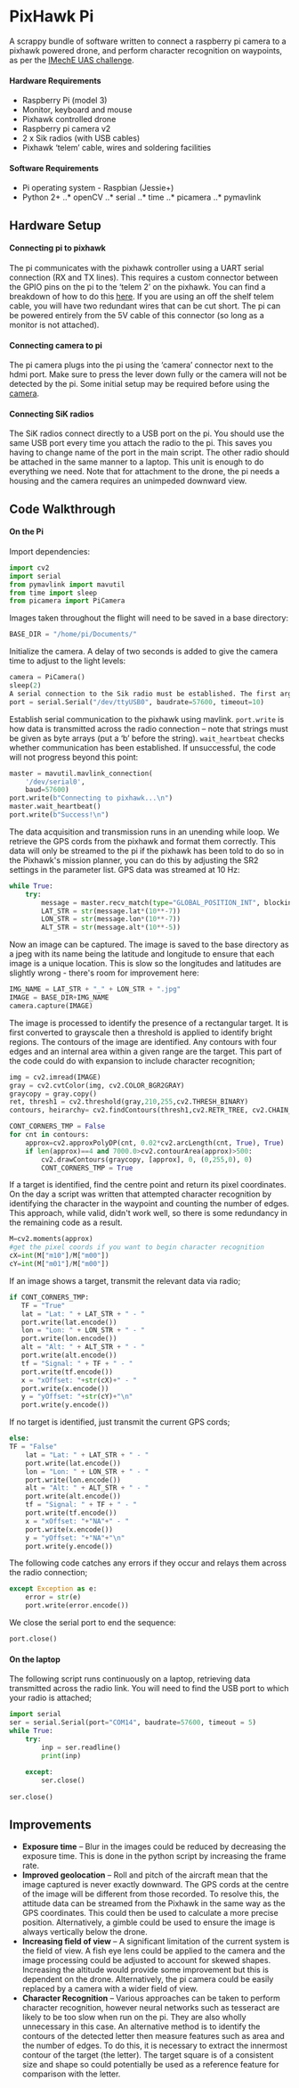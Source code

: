 PixHawk Pi
==========
A scrappy bundle of software written to connect a raspberry pi camera to a pixhawk powered drone, and perform character recognition on waypoints, as per the [IMechE UAS challenge](https://www.imeche.org/events/challenges/uas-challenge).

#### Hardware Requirements
* Raspberry Pi (model 3)
* Monitor, keyboard and mouse
* Pixhawk controlled drone
* Raspberry pi camera v2
* 2 x Sik radios (with USB cables)
* Pixhawk ‘telem’ cable, wires and soldering facilities

#### Software Requirements
* Pi operating system - Raspbian (Jessie+)
* Python 2+
..* openCV
..* serial
..* time
..* picamera
..* pymavlink

## Hardware Setup
#### Connecting pi to pixhawk

The pi communicates with the pixhawk controller using a UART serial connection (RX and TX lines). This requires a custom connector between the GPIO pins on the pi to the ‘telem 2’ on the pixhawk. You can find a breakdown of how to do this [here](http://ardupilot.org/dev/docs/raspberry-pi-via-mavlink.html). 
If you are using an off the shelf telem cable, you will have two redundant wires that can be cut short. The pi can be powered entirely from the 5V cable of this connector (so long as a monitor is not attached).



#### Connecting camera to pi

The pi camera plugs into the pi using the ‘camera’ connector next to the hdmi port. Make sure to press the lever down fully or the camera will not be detected by the pi. Some initial setup may be required before using the [camera](https://thepihut.com/blogs/raspberry-pi-tutorials/16021420-how-to-install-use-the-raspberry-pi-camera).

#### Connecting SiK radios

The SiK radios connect directly to a USB port on the pi. You should use the same USB port every time you attach the radio to the pi. This saves you having to change name of the port in the main script. The other radio should be attached in the same manner to a laptop.
This unit is enough to do everything we need. Note that for attachment to the drone, the pi needs a housing and the camera requires an unimpeded downward view.

## Code Walkthrough
#### On the Pi

Import dependencies:
```Python
import cv2
import serial
from pymavlink import mavutil
from time import sleep
from picamera import PiCamera
```

Images taken throughout the flight will need to be saved in a base directory:
```Python
BASE_DIR = "/home/pi/Documents/"
````

Initialize the camera. A delay of two seconds is added to give the camera time to adjust to the light levels:
```Python
camera = PiCamera()
sleep(2)
A serial connection to the Sik radio must be established. The first argument is the USB port you have used to attach the radio which may be different on other models of pi. You can try listing the usb ports from the command line using ‘lsusb’ with the radio connected then disconnected. The port that changes is the radio.
port = serial.Serial("/dev/ttyUSB0", baudrate=57600, timeout=10)
```

Establish serial communication to the pixhawk using mavlink. `port.write` is how data is transmitted across the radio connection – note that strings must be given as byte arrays (put a ‘b’ before the string). `wait_heartbeat` checks whether communication has been established. If unsuccessful, the code will not progress beyond this point:
```Python
master = mavutil.mavlink_connection(
    '/dev/serial0',
    baud=57600)
port.write(b"Connecting to pixhawk...\n")
master.wait_heartbeat()
port.write(b"Success!\n")
```

The data acquisition and transmission runs in an unending while loop. We retrieve the GPS cords from the pixhawk and format them correctly. This data will only be streamed to the pi if the pixhawk has been told to do so in the Pixhawk's mission planner, you can do this by adjusting the SR2 settings in the parameter list. GPS data was streamed at 10 Hz:

```Python
while True:
    try:
        message = master.recv_match(type="GLOBAL_POSITION_INT", blocking=True)
        LAT_STR = str(message.lat*(10**-7))
        LON_STR = str(message.lon*(10**-7))
        ALT_STR = str(message.alt*(10**-5))
```

Now an image can be captured. The image is saved to the base directory as a jpeg with its name being the latitude and longitude to ensure that each image is a unique location. This is slow so the longitudes and latitudes are slightly wrong - there's room for improvement here:
```Python
IMG_NAME = LAT_STR + "_" + LON_STR + ".jpg"
IMAGE = BASE_DIR+IMG_NAME
camera.capture(IMAGE)
```

The image is processed to identify the presence of a rectangular target. It is first converted to grayscale then a threshold is applied to identify bright regions. The contours of the image are identified. Any contours with four edges and an internal area within a given range are the target. This part of the code could do with expansion to include character recognition;
```Python
img = cv2.imread(IMAGE)
gray = cv2.cvtColor(img, cv2.COLOR_BGR2GRAY)
graycopy = gray.copy()
ret, thresh1 = cv2.threshold(gray,210,255,cv2.THRESH_BINARY)
contours, heirarchy= cv2.findContours(thresh1,cv2.RETR_TREE, cv2.CHAIN_APPROX_SIMPLE)

CONT_CORNERS_TMP = False
for cnt in contours:
    approx=cv2.approxPolyDP(cnt, 0.02*cv2.arcLength(cnt, True), True)
    if len(approx)==4 and 7000.0>cv2.contourArea(approx)>500:
        cv2.drawContours(graycopy, [approx], 0, (0,255,0), 0)
        CONT_CORNERS_TMP = True
```

If a target is identified, find the centre point and return its pixel coordinates. On the day a script was written that attempted character recognition by identifying the character in the waypoint and counting the number of edges.
This approach, while valid, didn't work well, so there is some redundancy in the remaining code as a result.
```Python
M=cv2.moments(approx)
#get the pixel coords if you want to begin character recognition
cX=int(M["m10"]/M["m00"])
cY=int(M["m01"]/M["m00"])
```

If an image shows a target, transmit the relevant data via radio;                
```Python
if CONT_CORNERS_TMP:
   TF = "True"
   lat = "Lat: " + LAT_STR + " - "
   port.write(lat.encode())
   lon = "Lon: " + LON_STR + " - "
   port.write(lon.encode())
   alt = "Alt: " + ALT_STR + " - "
   port.write(alt.encode())
   tf = "Signal: " + TF + " - "
   port.write(tf.encode())
   x = "xOffset: "+str(cX)+" - "
   port.write(x.encode())
   y = "yOffset: "+str(cY)+"\n"
   port.write(y.encode())
```

If no target is identified, just transmit the current GPS cords;
```python
else:
TF = "False"
    lat = "Lat: " + LAT_STR + " - "
    port.write(lat.encode())
    lon = "Lon: " + LON_STR + " - "
    port.write(lon.encode())
    alt = "Alt: " + ALT_STR + " - "
    port.write(alt.encode())
    tf = "Signal: " + TF + " - "
    port.write(tf.encode())
    x = "xOffset: "+"NA"+" - "
    port.write(x.encode())
    y = "yOffset: "+"NA"+"\n"
    port.write(y.encode())
```
   
The following code catches any errors if they occur and relays them across the radio connection;   
```Python
except Exception as e:
    error = str(e)
    port.write(error.encode())
```

We close the serial port to end the sequence:
```Python
port.close()
```

#### On the laptop
The following script runs continuously on a laptop, retrieving data transmitted across the radio link. You will need to find the USB port to which your radio is attached;
```Python
import serial
ser = serial.Serial(port="COM14", baudrate=57600, timeout = 5)
while True:
    try:
        inp = ser.readline()
        print(inp)
    
    except:
        ser.close()        
        
ser.close()
```
Improvements
------------

* **Exposure time** – Blur in the images could be reduced by decreasing the exposure time. This is done in the python script by increasing the frame rate.
* **Improved geolocation** – Roll and pitch of the aircraft mean that the image captured is never exactly downward. The GPS cords at the centre of the image will be different from those recorded. To resolve this, the attitude data can be streamed from the Pixhawk in the same way as the GPS coordinates. This could then be used to calculate a more precise position. Alternatively, a gimble could be used to ensure the image is always vertically below the drone.
* **Increasing field of view** – A significant limitation of the current system is the field of view. A fish eye lens could be applied to the camera and the image processing could be adjusted to account for skewed shapes. Increasing the altitude would provide some improvement but this is dependent on the drone. Alternatively, the pi camera could be easily replaced by a camera with a wider field of view.
* **Character Recognition** – Various approaches can be taken to perform character recognition, however neural networks such as tesseract are likely to be too slow when run on the pi. They are also wholly unnecessary in this case. An alternative method is to identify the contours of the detected letter then measure features such as area and the number of edges. To do this, it is necessary to extract the innermost contour of the target (the letter). The target square is of a consistent size and shape so could potentially be used as a reference feature for comparison with the letter.
